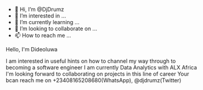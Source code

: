 - 👋 Hi, I’m @DjDrumz
- 👀 I’m interested in ...
- 🌱 I’m currently learning ...
- 💞️ I’m looking to collaborate on ...
- 📫 How to reach me ...

<!---
DjDrumz/DjDrumz is a ✨ special ✨ repository because its `README.md` (this file) appears on your GitHub profile.
You can click the Preview link to take a look at your changes.
--->Hello, I'm Dideoluwa
I am interested in useful hints on how to channel my way through to becoming a software engineer
I am currently Data Analytics with ALX Africa
I'm looking forward to collaborating on projects in this line of career
Your bcan reach me on +23408165208680(WhatsApp), @djdrumz(Twitter)
